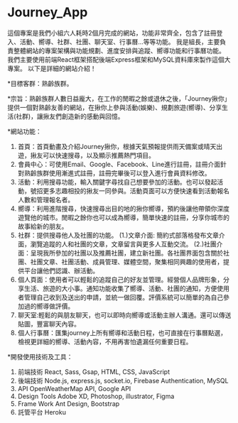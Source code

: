 # Journey_App

這個專案是我們小組六人耗時2個月完成的網站，功能非常齊全，包含了註冊登入、活動、嚮導、社群、社團、聊天室、行事曆...等等功能。
我是組長，主要負責整體網站的專案架構與功能規劃、進度安排與追蹤、嚮導功能和行事曆功能。
我們主要使用前端React框架搭配後端Express框架和MySQL資料庫來製作這個大專案。
以下是詳細的網站介紹！

*目標客群：熟齡族群。

*宗旨：熟齡族群人數日益龐大，在工作的閒暇之餘或退休之後，「Journey揪你」提供一個對熟齡友善的網站，在揪你上參與活動(娛樂)、規劃旅遊(嚮導)、分享生活(社群)，讓揪友們創造新的感動與回憶。

*網站功能：
1. 首頁：首頁動畫及介紹Journey揪你，根據天氣預報提供雨天備案或晴天出遊，揪友可以快速搜尋，以及顯示推薦熱門項目。
2. 會員中心：可使用Email、Google、Facebook、Line進行註冊，註冊介面針對熟齡族群使用漸進式註冊，註冊完畢後可以登入進行會員資料修改。
3. 活動：利用搜尋功能，輸入關鍵字尋找自己想要參加的活動。也可以發起活動，號招更多志趣相投的揪友一同參與。活動頁面可以方便快速看到活動報名人數和管理報名者。
4. 嚮導：利用進階搜尋，快速搜尋出目的地的揪你嚮導，預約後讓他帶領你深度遊覽他的城市。閒暇之餘你也可以成為嚮導，簡單快速的註冊，分享你城市的故事給新的朋友。
5. 社群：提供搜尋他人及社團的功能。
  (1.)文章介面: 簡約式部落格發布文章介面，瀏覽追蹤的人和社團的文章，文章留言與更多人互動交流。
  (2.)社團介面：呈現我所參加的社團以及推薦社團，建立新社團。各社團界面包含關於社團、社團文章、社團活動、成員管理、媒體空間，聚集相同興趣的使用者，提供平台讓他們認識、辦活動。
6. 個人頁面：使用者可以輕鬆的追蹤自己的好友並管理。經營個人品牌形象，分享生活、旅遊的大小事。通知功能收集了嚮導、活動、社團的通知，方便使用者管理自己收到及送出的申請，並統一做回覆。評價系統可以簡單的為自己參加過的嚮導做評價。
7. 聊天室:輕鬆的與朋友聊天，也可以即時向嚮導或活動主辦人溝通。還可以傳送貼圖，豐富聊天內容。
8. 個人行事曆：匯集journey上所有嚮導和活動日程，也可直接在行事曆點選，檢視更詳細的嚮導、活動內容，不用再害怕遺漏任何重要日程。

*開發使用技術及工具：
1. 前端技術
React, Sass, Gsap, HTML, CSS, JavaScript
2. 後端技術
Node.js, express.js, socket.io, Firebase Authentication, MySQL
3. API
OpenWeatherMap API, Google API
4. Design	Tools
Adobe	XD, Photoshop, illustrator, Figma
5. Frame	Work
Ant Design, Bootstrap
6. 託管平台
Heroku

